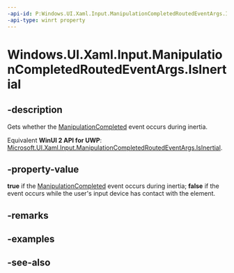 ```yaml
---
-api-id: P:Windows.UI.Xaml.Input.ManipulationCompletedRoutedEventArgs.IsInertial
-api-type: winrt property
---
```


<!-- Property syntax
public bool IsInertial { get; }
-->

# Windows.UI.Xaml.Input.ManipulationCompletedRoutedEventArgs.IsInertial

## -description
Gets whether the [ManipulationCompleted](../windows.ui.xaml/uielement_manipulationcompleted.md) event occurs during inertia.

Equivalent **WinUI 2 API for UWP**: [Microsoft.UI.Xaml.Input.ManipulationCompletedRoutedEventArgs.IsInertial](/windows/winui/api/microsoft.ui.xaml.input.manipulationcompletedroutedeventargs.isinertial).

## -property-value
**true** if the [ManipulationCompleted](../windows.ui.xaml/uielement_manipulationcompleted.md) event occurs during inertia; **false** if the event occurs while the user's input device has contact with the element.

## -remarks

## -examples

## -see-also
